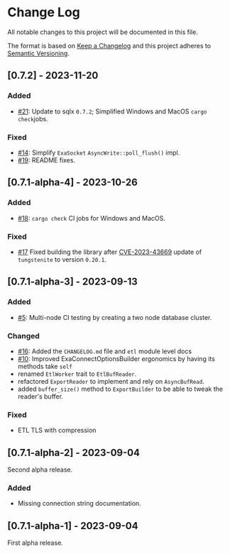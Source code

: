 # Change Log
All notable changes to this project will be documented in this file.
 
The format is based on [Keep a Changelog](http://keepachangelog.com/)
and this project adheres to [Semantic Versioning](http://semver.org/).

## [0.7.2] - 2023-11-20

### Added
 
- [#21](https://github.com/bobozaur/sqlx-exasol/pull/21): Update to sqlx `0.7.2`; Simplified Windows and MacOS `cargo check`jobs.

### Fixed

- [#14](https://github.com/bobozaur/sqlx-exasol/issues/14): Simplify `ExaSocket` `AsyncWrite::poll_flush()` impl.
- [#19](https://github.com/bobozaur/sqlx-exasol/pull/19): README fixes.

## [0.7.1-alpha-4] - 2023-10-26

### Added
 
- [#18](https://github.com/bobozaur/sqlx-exasol/pull/18): `cargo check` CI jobs for Windows and MacOS.

### Fixed

- [#17](https://github.com/bobozaur/sqlx-exasol/issues/17) Fixed building the library after 
[CVE-2023-43669](https://nvd.nist.gov/vuln/detail/CVE-2023-43669) update of `tungstenite` to version `0.20.1`.
 
## [0.7.1-alpha-3] - 2023-09-13
 
### Added
 
- [#5](https://github.com/bobozaur/sqlx-exasol/issues/5): Multi-node CI testing by creating a two node database cluster.

### Changed
  
- [#16](https://github.com/bobozaur/sqlx-exasol/pull/16): Added the `CHANGELOG.md` file and `etl` module level docs
- [#10](https://github.com/bobozaur/sqlx-exasol/issues/10): Improved ExaConnectOptionsBuilder ergonomics by having its methods take `self`
- renamed `EtlWorker` trait to `EtlBufReader`.
- refactored `ExportReader` to implement and rely on `AsyncBufRead`.
- added `buffer_size()` method to `ExportBuilder` to be able to tweak the reader's buffer.

### Fixed

- ETL TLS with compression
 
## [0.7.1-alpha-2] - 2023-09-04

Second alpha release.

### Added

- Missing connection string documentation.

## [0.7.1-alpha-1] - 2023-09-04

First alpha release.